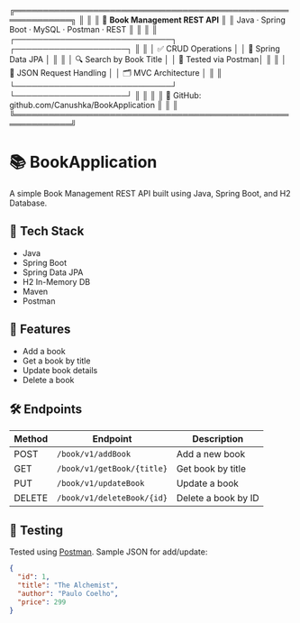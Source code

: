 ╔════════════════════════════════════════════════════════════╗
║                                                            ║
║      📘 **Book Management REST API**                       ║
║      Java · Spring Boot · MySQL · Postman · REST          ║
║                                                            ║
║  ┌────────────────────────────┐   ┌────────────────────┐  ║
║  │ ✅ CRUD Operations         │   │ 🧠 Spring Data JPA │  ║
║  │ 🔍 Search by Book Title    │   │ 🧪 Tested via Postman│  ║
║  │ 🔄 JSON Request Handling   │   │ 🗂️ MVC Architecture │  ║
║  └────────────────────────────┘   └────────────────────┘  ║
║                                                            ║
║        🔗 GitHub: github.com/Canushka/BookApplication      ║
║                                                            ║
╚════════════════════════════════════════════════════════════╝
# 📚 BookApplication

A simple Book Management REST API built using Java, Spring Boot, and H2 Database.

## 🔧 Tech Stack
- Java
- Spring Boot
- Spring Data JPA
- H2 In-Memory DB
- Maven
- Postman

## 🚀 Features
- Add a book
- Get a book by title
- Update book details
- Delete a book

## 🛠️ Endpoints

| Method | Endpoint               | Description         |
|--------|------------------------|---------------------|
| POST   | `/book/v1/addBook`     | Add a new book      |
| GET    | `/book/v1/getBook/{title}` | Get book by title   |
| PUT    | `/book/v1/updateBook`  | Update a book       |
| DELETE | `/book/v1/deleteBook/{id}` | Delete a book by ID |

## 🧪 Testing
Tested using [Postman](https://www.postman.com/). Sample JSON for add/update:

```json
{
  "id": 1,
  "title": "The Alchemist",
  "author": "Paulo Coelho",
  "price": 299
}
